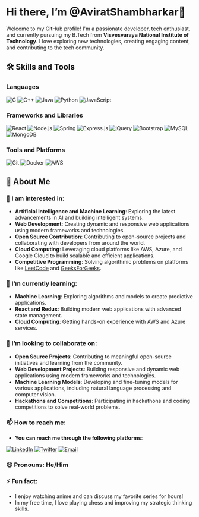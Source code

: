 #  Hi there, I’m @AviratShambharkar👋
   Welcome to my GitHub profile! I'm a passionate developer, tech enthusiast, and currently pursuing my B.Tech from **Visvesvaraya National Institute of Technology**. I love exploring new technologies, creating engaging content, and contributing to the tech community.

## 🛠️ Skills and Tools

### Languages
![C](https://img.shields.io/badge/C-%2300599C.svg?style=for-the-badge&logo=c&logoColor=white)
![C++](https://img.shields.io/badge/C++-%2300599C.svg?style=for-the-badge&logo=c%2B%2B&logoColor=white)
![Java](https://img.shields.io/badge/Java-%23ED8B00.svg?style=for-the-badge&logo=java&logoColor=white)
![Python](https://img.shields.io/badge/Python-%2314354C.svg?style=for-the-badge&logo=python&logoColor=white)
![JavaScript](https://img.shields.io/badge/JavaScript-%23323330.svg?style=for-the-badge&logo=javascript&logoColor=%23F7DF1E)

### Frameworks and Libraries
![React](https://img.shields.io/badge/React-%2320232a.svg?style=for-the-badge&logo=react&logoColor=%2361DAFB)
![Node.js](https://img.shields.io/badge/Node.js-%23339933.svg?style=for-the-badge&logo=node.js&logoColor=white)
![Spring](https://img.shields.io/badge/Spring-%236DB33F.svg?style=for-the-badge&logo=spring&logoColor=white)
![Express.js](https://img.shields.io/badge/Express.js-%23404d59.svg?style=for-the-badge)
![jQuery](https://img.shields.io/badge/jQuery-%230769AD.svg?style=for-the-badge&logo=jquery&logoColor=white)
![Bootstrap](https://img.shields.io/badge/Bootstrap-%23563D7C.svg?style=for-the-badge&logo=bootstrap&logoColor=white)
![MySQL](https://img.shields.io/badge/MySQL-%2300f.svg?style=for-the-badge&logo=mysql&logoColor=white)
![MongoDB](https://img.shields.io/badge/MongoDB-%234ea94b.svg?style=for-the-badge&logo=mongodb&logoColor=white)

### Tools and Platforms
![Git](https://img.shields.io/badge/Git-%23F05032.svg?style=for-the-badge&logo=git&logoColor=white)
![Docker](https://img.shields.io/badge/Docker-%230db7ed.svg?style=for-the-badge&logo=docker&logoColor=white)
![AWS](https://img.shields.io/badge/AWS-%23FF9900.svg?style=for-the-badge&logo=amazon-aws&logoColor=white)

## 🚀 About Me 

### 👀 I am interested in:

- **Artificial Intelligence and Machine Learning**: Exploring the latest advancements in AI and building intelligent systems.
- **Web Development**: Creating dynamic and responsive web applications using modern frameworks and technologies.
- **Open Source Contribution**: Contributing to open-source projects and collaborating with developers from around the world.
- **Cloud Computing**: Leveraging cloud platforms like AWS, Azure, and Google Cloud to build scalable and efficient applications.
- **Competitive Programming**: Solving algorithmic problems on platforms like [LeetCode](https://leetcode.com/u/AVIRATSHAMBHARKAR/) and [GeeksForGeeks](https://www.geeksforgeeks.org/user/aviratkbqj/).
    
### 🌱 I’m currently learning:

  - **Machine Learning**: Exploring algorithms and models to create predictive applications.
  - **React and Redux**: Building modern web applications with advanced state management.
  - **Cloud Computing**: Getting hands-on experience with AWS and Azure services.
    
### 💞️ I’m looking to collaborate on:

  - **Open Source Projects**: Contributing to meaningful open-source initiatives and learning from the community.
  - **Web Development Projects**: Building responsive and dynamic web applications using modern frameworks and technologies.
  - **Machine Learning Models**: Developing and fine-tuning models for various applications, including natural language processing and computer vision.
  - **Hackathons and Competitions**: Participating in hackathons and coding competitions to solve real-world problems.

### 📫 How to reach me:
  -  **You can reach me through the following platforms**:
    
  [![LinkedIn](https://img.shields.io/badge/LinkedIn-%230A66C2.svg?style=for-the-badge&logo=linkedin&logoColor=white)](https://www.linkedin.com/in/avirat-shambharkar-71241b283/)
  [![Twitter](https://img.shields.io/badge/Twitter-%231DA1F2.svg?style=for-the-badge&logo=twitter&logoColor=white)](https://x.com/Aviratbaka)
  [![Email](https://img.shields.io/badge/Email-D14836?style=for-the-badge&logo=gmail&logoColor=white)](mailto:aviratshambharkar@gmail.com)
  
### 😄 Pronouns: He/Him

### ⚡ Fun fact:
  - I enjoy watching anime and can discuss my favorite series for hours!
  - In my free time, I love playing chess and improving my strategic thinking skills.

<!---
AviratShambharkar/AviratShambharkar is a ✨ special ✨ repository because its `README.md` (this file) appears on your GitHub profile.
You can click the Preview link to take a look at your changes.
--->

